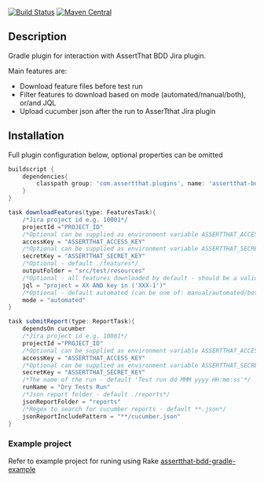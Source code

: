 [![Build Status](https://travis-ci.org/assertthat/assertthat-bdd-maven-plugin.svg?branch=master)](https://travis-ci.org/assertthat/assertthat-bdd-gradle-tasks)
[![Maven Central](https://maven-badges.herokuapp.com/maven-central/com.assertthat.plugins/assertthat-bdd-gradle-tasks/badge.svg)](https://maven-badges.herokuapp.com/maven-central/com.assertthat.plugins/assertthat-bdd-gradle-tasks)

## Description

Gradle plugin for interaction with AssertThat BDD Jira plugin.

Main features are:

- Download feature files before test run
- Filter features to download based on mode (automated/manual/both), or/and JQL
- Upload cucumber json after the run to AsserTthat Jira plugin

## Installation

Full plugin configuration below, optional properties can be omitted

```groovy
buildscript {
    dependencies{
        classpath group: 'com.assertthat.plugins', name: 'assertthat-bdd-gradle-tasks', version: '1.1'
    }
}

task downloadFeatures(type: FeaturesTask){
    /*Jira project id e.g. 10001*/
    projectId ="PROJECT_ID"
    /*Optional can be supplied as environment variable ASSERTTHAT_ACCESS_KEY*/
    accessKey = "ASSERTTHAT_ACCESS_KEY"
    /*Optional can be supplied as environment variable ASSERTTHAT_SECRET_KEY*/
    secretKey = "ASSERTTHAT_SECRET_KEY"
    /*Optional - default ./features*/
    outputFolder = "src/test/resources"
    /*Optional - all features downloaded by default - should be a valid JQL*/
    jql = "project = XX AND key in ('XXX-1')"
    /*Optional - default automated (can be one of: manual/automated/both)*/
    mode = "automated"
}

task submitReport(type: ReportTask){
    dependsOn cucumber
    /*Jira project id e.g. 10001*/
    projectId ="PROJECT_ID"
    /*Optional can be supplied as environment variable ASSERTTHAT_ACCESS_KEY*/
    accessKey = "ASSERTTHAT_ACCESS_KEY"
    /*Optional can be supplied as environment variable ASSERTTHAT_SECRET_KEY*/
    secretKey = "ASSERTTHAT_SECRET_KEY"
    /*The name of the run - default 'Test run dd MMM yyyy HH:mm:ss'*/
    runName = "Dry Tests Run"
    /*Json report folder - default ./reports*/
    jsonReportFolder = "reports"
    /*Regex to search for cucumber reports - default **.json*/
    jsonReportIncludePattern = "**/cucumber.json"
}

```

### Example project 

Refer to example project for runing using Rake [assertthat-bdd-gradle-example](https://github.com/assertthat/assertthat-bdd-gradle-example)
